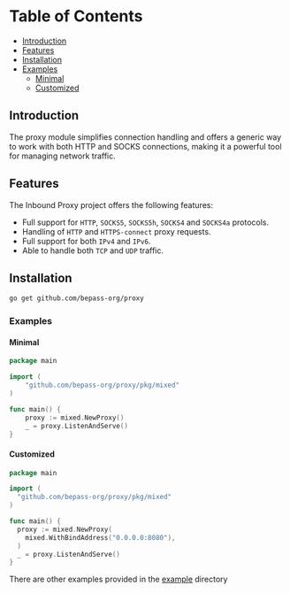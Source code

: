 # Table of Contents
- [Introduction](#introduction)
- [Features](#features)
- [Installation](#installation)
- [Examples](#examples)
  - [Minimal](#minimal)
  - [Customized](#customized)


## Introduction
The proxy module simplifies connection handling and offers a generic way to work with both HTTP and SOCKS connections,
making it a powerful tool for managing network traffic.


## Features
The Inbound Proxy project offers the following features:

- Full support for `HTTP`, `SOCKS5`, `SOCKS5h`, `SOCKS4` and `SOCKS4a` protocols.
- Handling of `HTTP` and `HTTPS-connect` proxy requests.
- Full support for both `IPv4` and `IPv6`.
- Able to handle both `TCP` and `UDP` traffic.

## Installation

```bash
go get github.com/bepass-org/proxy
```

### Examples

#### Minimal

```go
package main

import (
	"github.com/bepass-org/proxy/pkg/mixed"
)

func main() {
	proxy := mixed.NewProxy()
	_ = proxy.ListenAndServe()
}
```

#### Customized

```go
package main

import (
  "github.com/bepass-org/proxy/pkg/mixed"
)

func main() {
  proxy := mixed.NewProxy(
    mixed.WithBindAddress("0.0.0.0:8080"),
  )
  _ = proxy.ListenAndServe()
}

```

There are other examples provided in the [example](https://github.com/bepass-org/proxy/tree/main/example) directory



